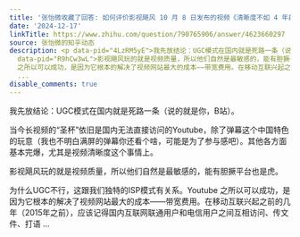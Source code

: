 ```yaml
---
title: '张怡微收藏了回答: 如何评价影视飓风 10 月 8 日发布的视频《清晰度不如 4 年前！视频变糊是你的错觉吗》？'
date: '2024-12-17'
linkTitle: https://www.zhihu.com/question/790765906/answer/4623660297
source: 张怡微的知乎动态
description: <p data-pid="4LzRM5yE">我先放结论：UGC模式在国内就是死路一条（说的就是你，B站）。</p><p data-pid="wZRSmqTb">当今长视频的“圣杯”依旧是国内无法直接访问的Youtube，除了弹幕这个中国特色的玩意（我也不明白满屏的弹幕你还看个啥，可能是为了参与感吧）。其他各方面基本完爆，尤其是视频清晰度这个事情上。</p><p
  data-pid="R9hCw3wL">影视飓风玩的就是视频质量，所以他们自然是最敏感的，能有胆撅平台也是虎。</p><p data-pid="JvmfAYok">为什么UGC不行，这跟我们独特的ISP模式有关系。Youtube
  之所以可以成功，是因为它根本的解决了视频网站最大的成本——带宽费用。在移动互联兴起之前的几年（2015年之前），应该记得国内互联网联通用户和电信用户之间互相访问、传文件、打语
  ...
disable_comments: true
---
```

<p data-pid="4LzRM5yE">我先放结论：UGC模式在国内就是死路一条（说的就是你，B站）。</p><p data-pid="wZRSmqTb">当今长视频的“圣杯”依旧是国内无法直接访问的Youtube，除了弹幕这个中国特色的玩意（我也不明白满屏的弹幕你还看个啥，可能是为了参与感吧）。其他各方面基本完爆，尤其是视频清晰度这个事情上。</p><p data-pid="R9hCw3wL">影视飓风玩的就是视频质量，所以他们自然是最敏感的，能有胆撅平台也是虎。</p><p data-pid="JvmfAYok">为什么UGC不行，这跟我们独特的ISP模式有关系。Youtube 之所以可以成功，是因为它根本的解决了视频网站最大的成本——带宽费用。在移动互联兴起之前的几年（2015年之前），应该记得国内互联网联通用户和电信用户之间互相访问、传文件、打语 ...
